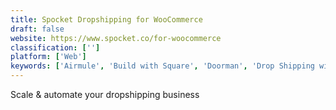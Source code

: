 ```yaml
---
title: Spocket Dropshipping for WooCommerce
draft: false 
website: https://www.spocket.co/for-woocommerce
classification: ['']
platform: ['Web']
keywords: ['Airmule', 'Build with Square', 'Doorman', 'Drop Shipping with Shopify', 'Elvenda', 'Facebook Marketplace', 'Grabr', 'Gumroad', 'MIIUT', 'Magento', 'POS.SiteCo.ca', 'Parcl', 'Public Market', 'Robot Ninja', 'Shopseen', 'SocialShopWave', 'Tictail']
---
```

Scale & automate your dropshipping business